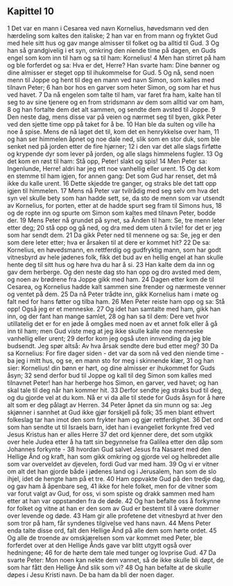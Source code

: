 ## Kapittel 10

1 Det var en mann i Cesarea ved navn Kornelius, høvedsmann ved den hærdeling som kaltes den italiske;
2 han var en from mann og fryktet Gud med hele sitt hus og gav mange almisser til folket og ba alltid til Gud.
3 Og han så grandgivelig i et syn, omkring den niende time på dagen, en Guds engel som kom inn til ham og sa til ham: Kornelius!
4 Men han stirret på ham og ble forferdet og sa: Hva er det, Herre? Han svarte ham: Dine bønner og dine almisser er steget opp til ihukommelse for Gud.
5 Og nå, send noen menn til Joppe og hent til deg en mann ved navn Simon, som kalles med tilnavn Peter;
6 han bor hos en garver som heter Simon, og som har et hus ved havet.
7 Da nå engelen som talte til ham, var faret fra ham, kalte han til seg to av sine tjenere og en from stridsmann av dem som alltid var om ham,
8 og han fortalte dem det alt sammen, og sendte dem avsted til Joppe.
9 Den neste dag, mens disse var på veien og nærmet seg til byen, gikk Peter ved den sjette time opp på taket for å be.
10 Han ble da sulten og ville ha noe å spise. Mens de nå laget det til, kom det en henrykkelse over ham,
11 og han ser himmelen åpnet og noe dale ned, slik som en stor duk, som ble senket ned på jorden etter de fire hjørner;
12 i den var det alle slags firføtte og krypende dyr som lever på jorden, og alle slags himmelens fugler.
13 Og det kom en røst til ham: Stå opp, Peter! slakt og spis!
14 Men Peter sa: Ingenlunde, Herre! aldri har jeg ett noe vanhellig eller urent.
15 Og det kom en stemme til ham igjen, for annen gang: Det som Gud har renset, det må ikke du kalle urent.
16 Dette skjedde tre ganger, og straks ble det tatt opp igjen til himmelen.
17 Mens nå Peter var tvilrådig med seg selv om hva det syn vel skulle bety som han hadde sett, se, da sto de menn som var utsendt av Kornelius, for porten, etter at de hadde spurt seg fram til Simons hus,
18 og de ropte inn og spurte om Simon som kaltes med tilnavn Peter, bodde der.
19 Mens Peter nå grundet på synet, sa Ånden til ham: Se, tre menn leter etter deg;
20 stå opp og gå ned, og dra med dem uten å tvile! for det er jeg som har sendt dem.
21 Da gikk Peter ned til mennene og sa: Se, jeg er den som dere leter etter; hva er årsaken til at dere er kommet hit?
22 De sa: Kornelius, en høvedsmann, en rettferdig og gudfryktig mann, som har godt vitnesbyrd av hele jødenes folk, fikk det bud av en hellig engel at han skulle hente deg til sitt hus og høre hva du har å si.
23 Han kalte dem da inn og gav dem herberge. Og den neste dag sto han opp og dro avsted med dem, og noen av brødrene fra Joppe gikk med ham.
24 Dagen etter kom de til Cesarea, og Kornelius hadde kalt sammen sine frender og nærmeste venner og ventet på dem.
25 Da nå Peter trådte inn, gikk Kornelius ham i møte og falt ned for hans føtter og tilba ham.
26 Men Peter reiste ham opp og sa: Stå opp! Også jeg er et menneske.
27 Og idet han samtalte med ham, gikk han inn, og der fant han mange samlet,
28 og han sa til dem: Dere vet hvor utillatelig det er for en jøde å omgåes med noen av et annet folk eller å gå inn til ham; men Gud viste meg at jeg ikke skulle kalle noe menneske vanhellig eller urent;
29 derfor kom jeg også uten innvending da jeg ble budsendt. Jeg spør altså: Av hva årsak sendte dere bud etter meg?
30 Da sa Kornelius: For fire dager siden - det var da som nå ved den niende time - ba jeg i mitt hus, og se, en mann sto for meg i skinnende klær,
31 og han sier: Kornelius! din bønn er hørt, og dine almisser er ihukommet for Guds åsyn;
32 send derfor bud til Joppe og kall til deg Simon som kalles med tilnavnet Peter! han har herberge hos Simon, en garver, ved havet; og han skal tale til deg når han kommer hit.
33 Derfor sendte jeg straks bud til deg, og du gjorde vel at du kom. Nå er vi da alle til stede for Guds åsyn for å høre alt som er deg pålagt av Herren.
34 Peter åpnet da sin munn og sa: Jeg skjønner i sannhet at Gud ikke gjør forskjell på folk;
35 men blant ethvert folkeslag tar han imot den som frykter ham og gjør rettferdighet.
36 Det ord som han sendte ut til Israels barn, idet han i evangeliet forkynte fred ved Jesus Kristus han er alles Herre
37 det ord kjenner dere, det som utgikk over hele Judea etter å ha tatt sin begynnelse fra Galilea etter den dåp som Johannes forkynte -
38 hvordan Gud salvet Jesus fra Nasaret med den Hellige Ånd og kraft, han som gikk omkring og gjorde vel og helbredet alle som var overveldet av djevelen, fordi Gud var med ham.
39 Og vi er vitner om alt det han gjorde både i jødenes land og i Jerusalem, han som de slo ihjel, idet de hengte ham på et tre.
40 Ham oppvakte Gud på den tredje dag, og gav ham å åpenbare seg,
41 ikke for hele folket, men for de vitner som var forut valgt av Gud, for oss, vi som spiste og drakk sammen med ham etter at han var oppstanden fra de døde.
42 Og han befalte oss å forkynne for folket og vitne at han er den som av Gud er bestemt til å være dommer over levende og døde.
43 Ham gir alle profetene det vitnesbyrd at hver den som tror på ham, får syndenes tilgivelse ved hans navn.
44 Mens Peter enda talte disse ord, falt den Hellige Ånd på alle dem som hørte ordet.
45 Og alle de troende av omskjærelsen som var kommet med Peter, ble forferdet over at den Hellige Ånds gave var blitt utgytt også over hedningene;
46 for de hørte dem tale med tunger og lovprise Gud.
47 Da svarte Peter: Mon noen kan nekte dem vannet, så de ikke skulle bli døpt, de som har fått den Hellige Ånd slik som vi?
48 Og han befalte at de skulle døpes i Jesu Kristi navn. De ba ham da bli der noen dager.
